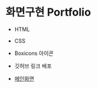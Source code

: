 # 화면구현 Portfolio

- HTML
- CSS
- Boxicons 아이콘
- 깃허브 링크 배포

- [메인화면](https://y-j-kim.github.io/subject/)
